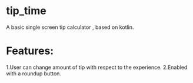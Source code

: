 # tip_time
A basic single screen tip calculator , based on kotlin.
 
# Features:
1.User can change amount of tip with respect to the experience.
2.Enabled with a roundup button.
